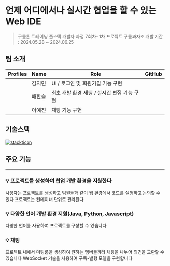 # 언제 어디에서나 실시간 협업을 할 수 있는 Web IDE

> 구름톤 트레이닝 풀스택 개발자 과정 7회차- 1차 프로젝트 구름과자조
> 개발 기간 : 2024.05.28 ~ 2024.06.25

## 팀 소개

| Profiles | Name | Role | GitHub |
| --- | --- | --- | --- |
|| 김지민 | UI / 로그인 및 회원가입 기능 구현 | |
|| 배한솔 | 최초 개발 환경 세팅 / 실시간 편집 기능 구현 |  |
|| 이예진 | 채팅 기능 구현 ||

## 기술스택
[![stackticon](https://firebasestorage.googleapis.com/v0/b/stackticon-81399.appspot.com/o/images%2F1718071704115?alt=media&token=6f94698b-490b-4950-9917-0a1a655794fb)](https://github.com/msdio/stackticon)

## 주요 기능 
---
### :bulb: 프로젝트를 생성하여 협업 개발 환경을 지원한다
사용자는 프로젝트를 생성하고 팀원들과 같이 웹 환경에서
코드를 실행하고 논의할 수 있다 프로젝트는 컨테이너 단위로 관리된다

### :bulb: 다양한 언어 개발 환경 지원(Java, Python, Javascript)
다양한 언어를 사용하여 프로젝트를 구성할 수 있습니다 

### :bulb: 채팅
프로젝트 내에서 미팅룸을 생성하여 원하는 멤버들끼리 채팅을 나누어 의견을 교환할 수 있습니다
WebSocket 기술을 사용하여 구독-발행 모델을 구현합니다 


